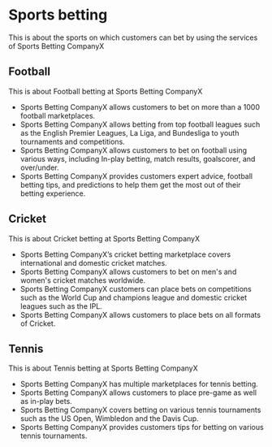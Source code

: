 # Sports betting

This is about the sports on which customers can bet by using the services of Sports Betting CompanyX

## Football

This is about Football betting at Sports Betting CompanyX

- Sports Betting CompanyX allows customers to bet on more than a 1000 football marketplaces.
- Sports Betting CompanyX allows betting from top football leagues such as the English Premier Leagues, La Liga, and Bundesliga to youth tournaments and competitions.
- Sports Betting CompanyX allows customers to bet on football using various ways, including In-play betting, match results, goalscorer, and over/under.
- Sports Betting CompanyX provides customers expert advice, football betting tips, and predictions to help them get the most out of their betting experience.

## Cricket

This is about Cricket betting at Sports Betting CompanyX

- Sports Betting CompanyX’s cricket betting marketplace covers international and domestic cricket matches.
- Sports Betting CompanyX allows customers to bet on men's and women's cricket matches worldwide.
- Sports Betting CompanyX customers can place bets on competitions such as the World Cup and champions league and domestic cricket leagues such as the IPL.
- Sports Betting CompanyX allows customers to place bets on all formats of Cricket.

## Tennis

This is about Tennis betting at Sports Betting CompanyX

- Sports Betting CompanyX has multiple marketplaces for tennis betting.
- Sports Betting CompanyX allows customers to place pre-game as well as in-play bets.
- Sports Betting CompanyX covers betting on various tennis tournaments such as the US Open, Wimbledon and the Davis Cup.
- Sports Betting CompanyX provides customers tips for betting on various tennis tournaments.